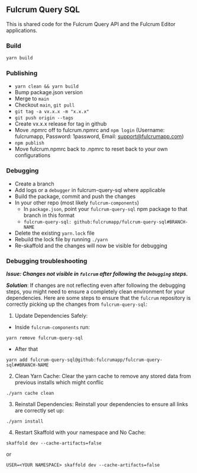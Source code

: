 ## Fulcrum Query SQL

This is shared code for the Fulcrum Query API and the Fulcrum Editor applications.

### Build

```sh
yarn build
```

### Publishing

- `yarn clean && yarn build`
- Bump package.json version
- Merge to `main`
- Checkout `main`, `git pull`
- `git tag -a vx.x.x -m "x.x.x"`
- `git push origin --tags`
- Create vx.x.x release for tag in github
- Move .npmrc off to fulcrum.npmrc and `npm login` (Username: fulcrumapp, Password: 1password, Email: support@fulcrumapp.com)
- `npm publish`
- Move fulcrum.npmrc back to .npmrc to reset back to your own configurations

### Debugging

- Create a branch
- Add logs or a `debugger` in fulcrum-query-sql where applicable
- Build the package, commit and push the changes
- In your other repo (most likely `fulcrum-components`)
  - In `package.json`, point your `fulcrum-query-sql` npm package to that branch in this format
  - `fulcrum-query-sql: github:fulcrumapp/fulcrum-query-sql#BRANCH-NAME`
- Delete the existing `yarn.lock` file
- Rebuild the lock file by running `./yarn`
- Re-skaffold and the changes will now be visible for debugging

### Debugging troubleshooting

***Issue: Changes not visible in `fulcrum` after following the `Debugging` steps.***

***Solution***: If changes are not reflecting even after following the debugging steps, you might need to ensure a completely clean environment for your dependencies. Here are some steps to ensure that the `fulcrum` repository is correctly picking up the changes from `fulcrum-query-sql`:

1. Update Dependencies Safely:
- Inside `fulcrum-components` run:

```
yarn remove fulcrum-query-sql
```
- After that

```
yarn add fulcrum-query-sql@github:fulcrumapp/fulcrum-query-sql##BRANCH-NAME
```
2. Clean Yarn Cache: Clear the yarn cache to remove any stored data from previous installs which might conflic

```
./yarn cache clean

```

3. Reinstall Dependencies: Reinstall your dependencies to ensure all links are correctly set up:

```
./yarn install
```

4. Restart Skaffold with your namespace  and No Cache:

```
skaffold dev --cache-artifacts=false
```
or

```
USER=<YOUR NAMESPACE> skaffold dev --cache-artifacts=false
```


